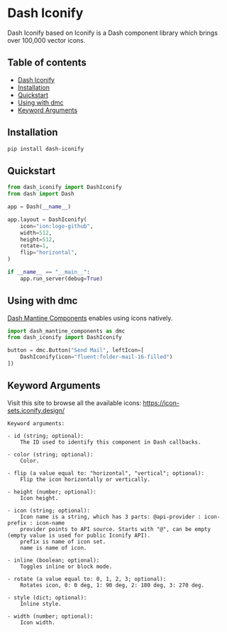 # Dash Iconify

Dash Iconify based on Iconify is a Dash component library which brings over 100,000 vector icons.

## Table of contents

- [Dash Iconify](#dash-iconify)
- [Installation](#installation)
- [Quickstart](#quickstart)
- [Using with dmc](#using-with-dmc)
- [Keyword Arguments](#keyword-arguments)

## Installation

```bash
pip install dash-iconify
```

## Quickstart

```python
from dash_iconify import DashIconify
from dash import Dash

app = Dash(__name__)

app.layout = DashIconify(
    icon="ion:logo-github",
    width=512,
    height=512,
    rotate=1,
    flip="horizontal",
)

if __name__ == "__main__":
    app.run_server(debug=True)

```

## Using with dmc

[Dash Mantine Components](https://github.com/snehilvj/dash-mantine-components) enables using icons natively.

```python
import dash_mantine_components as dmc
from dash_iconify import DashIconify

button = dmc.Button("Send Mail", leftIcon=[
    DashIconify(icon="fluent:folder-mail-16-filled")
])
```

## Keyword Arguments

Visit this site to browse all the available icons: <https://icon-sets.iconify.design/>

```git
Keyword arguments:

- id (string; optional):
    The ID used to identify this component in Dash callbacks.

- color (string; optional):
    Color.

- flip (a value equal to: "horizontal", "vertical"; optional):
    Flip the icon horizontally or vertically.

- height (number; optional):
    Icon height.

- icon (string; optional):
    Icon name is a string, which has 3 parts: @api-provider : icon-prefix : icon-name
    provider points to API source. Starts with "@", can be empty (empty value is used for public Iconify API).
    prefix is name of icon set.
    name is name of icon.

- inline (boolean; optional):
    Toggles inline or block mode.

- rotate (a value equal to: 0, 1, 2, 3; optional):
    Rotates icon, 0: 0 deg, 1: 90 deg, 2: 180 deg, 3: 270 deg.

- style (dict; optional):
    Inline style.

- width (number; optional):
    Icon width.
```
